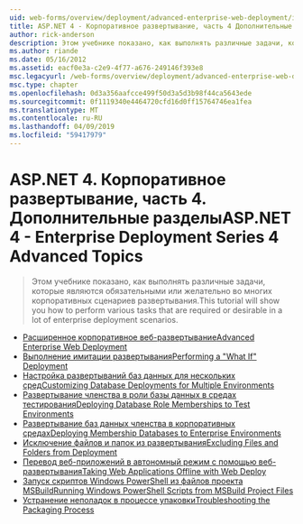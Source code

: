```yaml
---
uid: web-forms/overview/deployment/advanced-enterprise-web-deployment/index
title: ASP.NET 4 - Корпоративное развертывание, часть 4 Дополнительные разделы | Документация Майкрософт
author: rick-anderson
description: Этом учебнике показано, как выполнять различные задачи, которые являются обязательными или желательно во многих корпоративных сценариев развертывания.
ms.author: riande
ms.date: 05/16/2012
ms.assetid: eacf0e3a-c2e9-4f77-a676-249146f393e8
msc.legacyurl: /web-forms/overview/deployment/advanced-enterprise-web-deployment
msc.type: chapter
ms.openlocfilehash: 0d3a356aafcce499f50d3a5d3b98f44ca5643ede
ms.sourcegitcommit: 0f1119340e4464720cfd16d0ff15764746ea1fea
ms.translationtype: MT
ms.contentlocale: ru-RU
ms.lasthandoff: 04/09/2019
ms.locfileid: "59417979"
---
```

# <a name="aspnet-4---enterprise-deployment-series-4-advanced-topics"></a><span data-ttu-id="ab350-103">ASP.NET 4. Корпоративное развертывание, часть 4. Дополнительные разделы</span><span class="sxs-lookup"><span data-stu-id="ab350-103">ASP.NET 4 - Enterprise Deployment Series 4 Advanced Topics</span></span>

> <span data-ttu-id="ab350-104">Этом учебнике показано, как выполнять различные задачи, которые являются обязательными или желательно во многих корпоративных сценариев развертывания.</span><span class="sxs-lookup"><span data-stu-id="ab350-104">This tutorial will show you how to perform various tasks that are required or desirable in a lot of enterprise deployment scenarios.</span></span>


- [<span data-ttu-id="ab350-105">Расширенное корпоративное веб-развертывание</span><span class="sxs-lookup"><span data-stu-id="ab350-105">Advanced Enterprise Web Deployment</span></span>](advanced-enterprise-web-deployment.md)
- [<span data-ttu-id="ab350-106">Выполнение имитации развертывания</span><span class="sxs-lookup"><span data-stu-id="ab350-106">Performing a "What If" Deployment</span></span>](performing-a-what-if-deployment.md)
- [<span data-ttu-id="ab350-107">Настройка развертываний баз данных для нескольких сред</span><span class="sxs-lookup"><span data-stu-id="ab350-107">Customizing Database Deployments for Multiple Environments</span></span>](customizing-database-deployments-for-multiple-environments.md)
- [<span data-ttu-id="ab350-108">Развертывание членства в роли базы данных в средах тестирования</span><span class="sxs-lookup"><span data-stu-id="ab350-108">Deploying Database Role Memberships to Test Environments</span></span>](deploying-database-role-memberships-to-test-environments.md)
- [<span data-ttu-id="ab350-109">Развертывание баз данных членства в корпоративных средах</span><span class="sxs-lookup"><span data-stu-id="ab350-109">Deploying Membership Databases to Enterprise Environments</span></span>](deploying-membership-databases-to-enterprise-environments.md)
- [<span data-ttu-id="ab350-110">Исключение файлов и папок из развертывания</span><span class="sxs-lookup"><span data-stu-id="ab350-110">Excluding Files and Folders from Deployment</span></span>](excluding-files-and-folders-from-deployment.md)
- [<span data-ttu-id="ab350-111">Перевод веб-приложений в автономный режим с помощью веб-развертывания</span><span class="sxs-lookup"><span data-stu-id="ab350-111">Taking Web Applications Offline with Web Deploy</span></span>](taking-web-applications-offline-with-web-deploy.md)
- [<span data-ttu-id="ab350-112">Запуск скриптов Windows PowerShell из файлов проекта MSBuild</span><span class="sxs-lookup"><span data-stu-id="ab350-112">Running Windows PowerShell Scripts from MSBuild Project Files</span></span>](running-windows-powershell-scripts-from-msbuild-project-files.md)
- [<span data-ttu-id="ab350-113">Устранение неполадок в процессе упаковки</span><span class="sxs-lookup"><span data-stu-id="ab350-113">Troubleshooting the Packaging Process</span></span>](troubleshooting-the-packaging-process.md)
